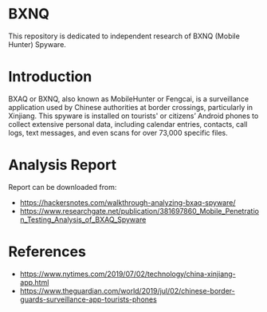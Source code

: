 # BXNQ
 This repository is dedicated to independent research of BXNQ (Mobile Hunter) Spyware.

# Introduction

 BXAQ or BXNQ, also known as MobileHunter or Fengcai, is a surveillance application used by Chinese authorities at border crossings, particularly in Xinjiang. This spyware is installed on tourists' or citizens’ Android phones to collect extensive personal data, including calendar entries, contacts, call logs, text messages, and even scans for over 73,000 specific files. 

# Analysis Report

Report can be downloaded from: 
- https://hackersnotes.com/walkthrough-analyzing-bxaq-spyware/
- https://www.researchgate.net/publication/381697860_Mobile_Penetration_Testing_Analysis_of_BXAQ_Spyware

# References

 - https://www.nytimes.com/2019/07/02/technology/china-xinjiang-app.html 
 - https://www.theguardian.com/world/2019/jul/02/chinese-border-guards-surveillance-app-tourists-phones